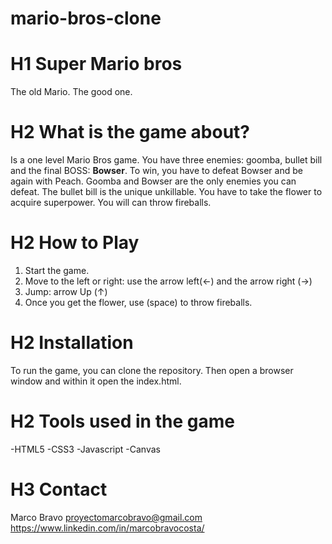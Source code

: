 # mario-bros-clone

# H1 **Super Mario bros**

The old Mario. The good one.

# H2 **What is the game about?**
Is a one level Mario Bros game.
You have three enemies: goomba, bullet bill and the final BOSS: **Bowser**.
To win, you have to defeat Bowser and be again with Peach.
Goomba and Bowser are the only enemies you can defeat. The bullet bill is the unique unkillable.
You have to take the flower to acquire superpower. You will can throw fireballs.

# H2 **How to Play**
1. Start the game.
2. Move to the left or right: use the arrow left(<-) and the arrow right (->)
3. Jump: arrow Up (↑)
4. Once you get the flower, use (space) to throw fireballs.

# H2 **Installation**
To run the game, you can clone the repository. Then open a browser window and within it open the index.html.

# H2 **Tools used in the game**
 -HTML5
 -CSS3
 -Javascript
 -Canvas

 # H3 **Contact**
 Marco Bravo
 proyectomarcobravo@gmail.com
 https://www.linkedin.com/in/marcobravocosta/
 


